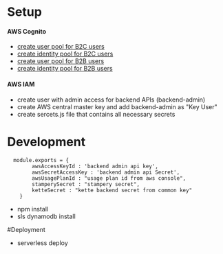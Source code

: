 # Setup
#### AWS Cognito
- [create user pool for B2C users](https://serverless-stack.com/chapters/create-a-cognito-user-pool.html)
- [create identity pool for B2C users](https://serverless-stack.com/chapters/create-a-cognito-identity-pool.html)
- [create user pool for B2B users](https://serverless-stack.com/chapters/create-a-cognito-user-pool.html)
- [create identity pool for B2B users](https://serverless-stack.com/chapters/create-a-cognito-identity-pool.html)
#### AWS IAM
- create user with admin access for backend APIs (backend-admin)
- create AWS central master key and add backend-admin as "Key User"
- create sercets.js file that contains all necessary secrets
# Development
      module.exports = {
            awsAccessKeyId : 'backend admin api key',
            awsSecretAccessKey : 'backend admin api Secret',
            awsUsagePlanId : "usage plan id from aws console",
            stamperySecret : "stampery secret",
            ketteSecret : "kette backend secret from common key"
        }

- npm install
- sls dynamodb install

#Deployment

- serverless deploy
